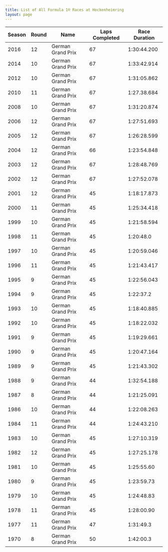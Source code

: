 ```yaml
---
title: List of All Formula 1® Races at Hockenheimring
layout: page
---
```



| Season | Round | Name | Laps Completed | Race Duration |
|--|--|--|--|--|
| 2016 | 12 | German Grand Prix | 67 | 1:30:44.200 |
| 2014 | 10 | German Grand Prix | 67 | 1:33:42.914 |
| 2012 | 10 | German Grand Prix | 67 | 1:31:05.862 |
| 2010 | 11 | German Grand Prix | 67 | 1:27.38.684 |
| 2008 | 10 | German Grand Prix | 67 | 1:31:20.874 |
| 2006 | 12 | German Grand Prix | 67 | 1:27:51.693 |
| 2005 | 12 | German Grand Prix | 67 | 1:26:28.599 |
| 2004 | 12 | German Grand Prix | 66 | 1:23:54.848 |
| 2003 | 12 | German Grand Prix | 67 | 1:28:48.769 |
| 2002 | 12 | German Grand Prix | 67 | 1:27:52.078 |
| 2001 | 12 | German Grand Prix | 45 | 1:18:17.873 |
| 2000 | 11 | German Grand Prix | 45 | 1:25:34.418 |
| 1999 | 10 | German Grand Prix | 45 | 1:21:58.594 |
| 1998 | 11 | German Grand Prix | 45 | 1:20:48.0 |
| 1997 | 10 | German Grand Prix | 45 | 1:20:59.046 |
| 1996 | 11 | German Grand Prix | 45 | 1:21:43.417 |
| 1995 | 9 | German Grand Prix | 45 | 1:22:56.043 |
| 1994 | 9 | German Grand Prix | 45 | 1:22:37.2 |
| 1993 | 10 | German Grand Prix | 45 | 1:18:40.885 |
| 1992 | 10 | German Grand Prix | 45 | 1:18:22.032 |
| 1991 | 9 | German Grand Prix | 45 | 1:19:29.661 |
| 1990 | 9 | German Grand Prix | 45 | 1:20:47.164 |
| 1989 | 9 | German Grand Prix | 45 | 1:21:43.302 |
| 1988 | 9 | German Grand Prix | 44 | 1:32:54.188 |
| 1987 | 8 | German Grand Prix | 44 | 1:21:25.091 |
| 1986 | 10 | German Grand Prix | 44 | 1:22:08.263 |
| 1984 | 11 | German Grand Prix | 44 | 1:24:43.210 |
| 1983 | 10 | German Grand Prix | 45 | 1:27:10.319 |
| 1982 | 12 | German Grand Prix | 45 | 1:27:25.178 |
| 1981 | 10 | German Grand Prix | 45 | 1:25:55.60 |
| 1980 | 9 | German Grand Prix | 45 | 1:23:59.73 |
| 1979 | 10 | German Grand Prix | 45 | 1:24:48.83 |
| 1978 | 11 | German Grand Prix | 45 | 1:28:00.90 |
| 1977 | 11 | German Grand Prix | 47 | 1:31:49.3 |
| 1970 | 8 | German Grand Prix | 50 | 1:42:00.3 |


